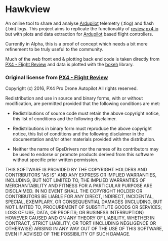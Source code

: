 # Hawkview
An online tool to share and analyse [Ardupilot](http://ardupilot.org/) telemetry (.tlog) and flash (.bin) logs.
This project aims to replicate the functionality of [review.px4.io](http://review.px4.io/) but with plots and data extraction for [Ardupilot](http://ardupilot.org/) based flight controllers.

Currently in Alpha, this is a proof of concept which needs a bit more refinement to be truly useful to the community.

Much of the web front end & plotting back end code is taken directly from [PX4 - Flight Review](https://github.com/PX4/flight_review/) and data is plotted with the [bokeh](http://bokeh.pydata.org/en/latest/) library.



### Original license from [PX4 - Flight Review](https://github.com/PX4/flight_review/blob/master/LICENSE.md)

Copyright (c) 2016, PX4 Pro Drone Autopilot
All rights reserved.

Redistribution and use in source and binary forms, with or without
modification, are permitted provided that the following conditions are met:

* Redistributions of source code must retain the above copyright notice, this
  list of conditions and the following disclaimer.

* Redistributions in binary form must reproduce the above copyright notice,
  this list of conditions and the following disclaimer in the documentation
  and/or other materials provided with the distribution.

* Neither the name of GpsDrivers nor the names of its
  contributors may be used to endorse or promote products derived from
  this software without specific prior written permission.

THIS SOFTWARE IS PROVIDED BY THE COPYRIGHT HOLDERS AND CONTRIBUTORS "AS IS"
AND ANY EXPRESS OR IMPLIED WARRANTIES, INCLUDING, BUT NOT LIMITED TO, THE
IMPLIED WARRANTIES OF MERCHANTABILITY AND FITNESS FOR A PARTICULAR PURPOSE ARE
DISCLAIMED. IN NO EVENT SHALL THE COPYRIGHT HOLDER OR CONTRIBUTORS BE LIABLE
FOR ANY DIRECT, INDIRECT, INCIDENTAL, SPECIAL, EXEMPLARY, OR CONSEQUENTIAL
DAMAGES (INCLUDING, BUT NOT LIMITED TO, PROCUREMENT OF SUBSTITUTE GOODS OR
SERVICES; LOSS OF USE, DATA, OR PROFITS; OR BUSINESS INTERRUPTION) HOWEVER
CAUSED AND ON ANY THEORY OF LIABILITY, WHETHER IN CONTRACT, STRICT LIABILITY,
OR TORT (INCLUDING NEGLIGENCE OR OTHERWISE) ARISING IN ANY WAY OUT OF THE USE
OF THIS SOFTWARE, EVEN IF ADVISED OF THE POSSIBILITY OF SUCH DAMAGE.
